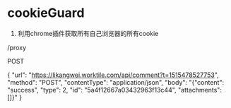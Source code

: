 # cookieGuard

1. 利用chrome插件获取所有自己浏览器的所有cookie


/proxy

POST

{
	"url": "https://likangwei.worktile.com/api/comment?t=1515478527753",
	"method": "POST",
	"contentType": "application/json",
	"body": "{\"content\": \"success\", \"type\": 2, \"id\": \"5a4f12667a03432963f13c44\", \"attachments\": []}"
}